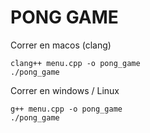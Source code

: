 # PONG GAME

Correr en macos (clang)
```
clang++ menu.cpp -o pong_game
./pong_game
```
Correr en windows / Linux

```
g++ menu.cpp -o pong_game
./pong_game
```

